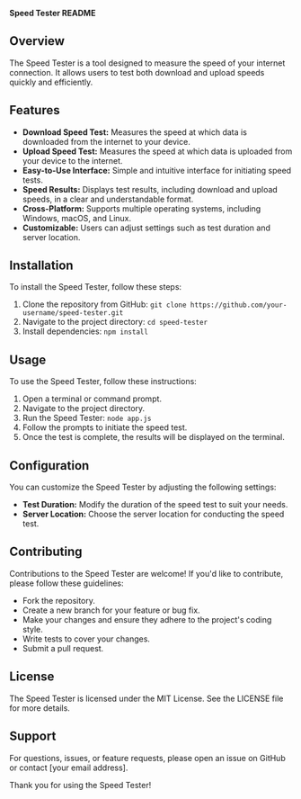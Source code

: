 **Speed Tester README**

## Overview
The Speed Tester is a tool designed to measure the speed of your internet connection. It allows users to test both download and upload speeds quickly and efficiently.

## Features
- **Download Speed Test:** Measures the speed at which data is downloaded from the internet to your device.
- **Upload Speed Test:** Measures the speed at which data is uploaded from your device to the internet.
- **Easy-to-Use Interface:** Simple and intuitive interface for initiating speed tests.
- **Speed Results:** Displays test results, including download and upload speeds, in a clear and understandable format.
- **Cross-Platform:** Supports multiple operating systems, including Windows, macOS, and Linux.
- **Customizable:** Users can adjust settings such as test duration and server location.

## Installation
To install the Speed Tester, follow these steps:
1. Clone the repository from GitHub: `git clone https://github.com/your-username/speed-tester.git`
2. Navigate to the project directory: `cd speed-tester`
3. Install dependencies: `npm install`

## Usage
To use the Speed Tester, follow these instructions:
1. Open a terminal or command prompt.
2. Navigate to the project directory.
3. Run the Speed Tester: `node app.js`
4. Follow the prompts to initiate the speed test.
5. Once the test is complete, the results will be displayed on the terminal.

## Configuration
You can customize the Speed Tester by adjusting the following settings:
- **Test Duration:** Modify the duration of the speed test to suit your needs.
- **Server Location:** Choose the server location for conducting the speed test.

## Contributing
Contributions to the Speed Tester are welcome! If you'd like to contribute, please follow these guidelines:
- Fork the repository.
- Create a new branch for your feature or bug fix.
- Make your changes and ensure they adhere to the project's coding style.
- Write tests to cover your changes.
- Submit a pull request.

## License
The Speed Tester is licensed under the MIT License. See the LICENSE file for more details.

## Support
For questions, issues, or feature requests, please open an issue on GitHub or contact [your email address].

Thank you for using the Speed Tester!
